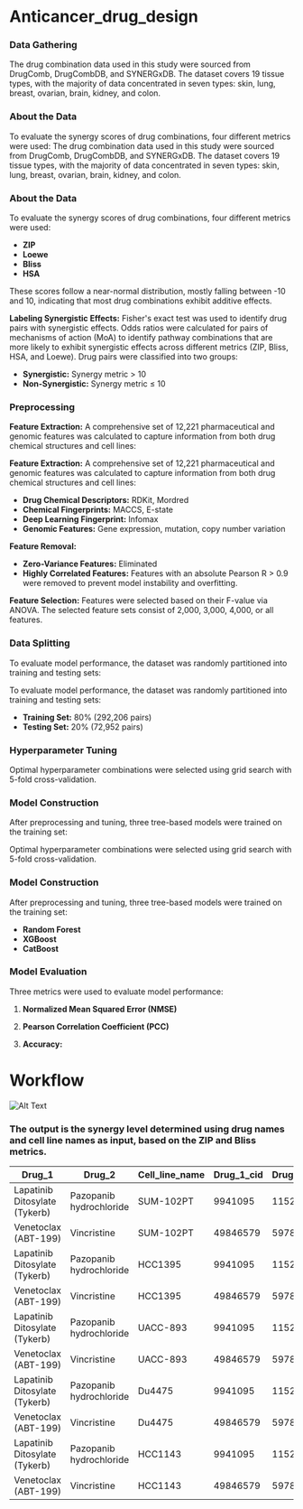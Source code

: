 # Anticancer_drug_design

### Data Gathering

The drug combination data used in this study were sourced from DrugComb, DrugCombDB, and SYNERGxDB. The dataset covers 19 tissue types, with the majority of data concentrated in seven types: skin, lung, breast, ovarian, brain, kidney, and colon.

### About the Data

To evaluate the synergy scores of drug combinations, four different metrics were used:
The drug combination data used in this study were sourced from DrugComb, DrugCombDB, and SYNERGxDB. The dataset covers 19 tissue types, with the majority of data concentrated in seven types: skin, lung, breast, ovarian, brain, kidney, and colon.

### About the Data

To evaluate the synergy scores of drug combinations, four different metrics were used:

- **ZIP**
- **Loewe**
- **Bliss**
- **HSA**

These scores follow a near-normal distribution, mostly falling between -10 and 10, indicating that most drug combinations exhibit additive effects.

**Labeling Synergistic Effects:**
Fisher's exact test was used to identify drug pairs with synergistic effects. Odds ratios were calculated for pairs of mechanisms of action (MoA) to identify pathway combinations that are more likely to exhibit synergistic effects across different metrics (ZIP, Bliss, HSA, and Loewe). Drug pairs were classified into two groups:

- **Synergistic:** Synergy metric > 10
- **Non-Synergistic:** Synergy metric ≤ 10

### Preprocessing

**Feature Extraction:**
A comprehensive set of 12,221 pharmaceutical and genomic features was calculated to capture information from both drug chemical structures and cell lines:

**Feature Extraction:**
A comprehensive set of 12,221 pharmaceutical and genomic features was calculated to capture information from both drug chemical structures and cell lines:

- **Drug Chemical Descriptors:** RDKit, Mordred
- **Chemical Fingerprints:** MACCS, E-state
- **Deep Learning Fingerprint:** Infomax
- **Genomic Features:** Gene expression, mutation, copy number variation

**Feature Removal:**

- **Zero-Variance Features:** Eliminated
- **Highly Correlated Features:** Features with an absolute Pearson R > 0.9 were removed to prevent model instability and overfitting.

**Feature Selection:**
Features were selected based on their F-value via ANOVA. The selected feature sets consist of 2,000, 3,000, 4,000, or all features.

### Data Splitting

To evaluate model performance, the dataset was randomly partitioned into training and testing sets:

To evaluate model performance, the dataset was randomly partitioned into training and testing sets:

- **Training Set:** 80% (292,206 pairs)
- **Testing Set:** 20% (72,952 pairs)

### Hyperparameter Tuning

Optimal hyperparameter combinations were selected using grid search with 5-fold cross-validation.

### Model Construction

After preprocessing and tuning, three tree-based models were trained on the training set:

Optimal hyperparameter combinations were selected using grid search with 5-fold cross-validation.

### Model Construction

After preprocessing and tuning, three tree-based models were trained on the training set:

- **Random Forest**
- **XGBoost**
- **CatBoost**

### Model Evaluation

Three metrics were used to evaluate model performance:

1. **Normalized Mean Squared Error (NMSE)**

2. **Pearson Correlation Coefficient (PCC)**

3. **Accuracy:**

# Workflow

![Alt Text](https://github.com/bioclick/Anticancer_drug_design/blob/main/drug_workflow.png)

### The output is the synergy level determined using drug names and cell line names as input, based on the ZIP and Bliss metrics.

| Drug_1                        | Drug_2                  | Cell_line_name | Drug_1_cid | Drug_2_cid | DepMap_ID  | ZIP    | Bliss  |
| ----------------------------- | ----------------------- | -------------- | ---------- | ---------- | ---------- | ------ | ------ |
| Lapatinib Ditosylate (Tykerb) | Pazopanib hydrochloride | SUM-102PT      | 9941095    | 11525740   | ACH-001388 | 32.899 | 60.42  |
| Venetoclax (ABT-199)          | Vincristine             | SUM-102PT      | 49846579   | 5978       | ACH-001388 | 31.121 | 30.944 |
| Lapatinib Ditosylate (Tykerb) | Pazopanib hydrochloride | HCC1395        | 9941095    | 11525740   | ACH-000699 | 4.687  | 0.704  |
| Venetoclax (ABT-199)          | Vincristine             | HCC1395        | 49846579   | 5978       | ACH-000699 | 9.282  | 5.284  |
| Lapatinib Ditosylate (Tykerb) | Pazopanib hydrochloride | UACC-893       | 9941095    | 11525740   | ACH-000554 | 13.59  | 30.787 |
| Venetoclax (ABT-199)          | Vincristine             | UACC-893       | 49846579   | 5978       | ACH-000554 | 7.393  | 10.184 |
| Lapatinib Ditosylate (Tykerb) | Pazopanib hydrochloride | Du4475         | 9941095    | 11525740   | ACH-000258 | 8.056  | 11.08  |
| Venetoclax (ABT-199)          | Vincristine             | Du4475         | 49846579   | 5978       | ACH-000258 | 5.27   | 4.266  |
| Lapatinib Ditosylate (Tykerb) | Pazopanib hydrochloride | HCC1143        | 9941095    | 11525740   | ACH-000374 | -2.979 | 12.168 |
| Venetoclax (ABT-199)          | Vincristine             | HCC1143        | 49846579   | 5978       | ACH-000374 | -2.481 | -0.592 |
